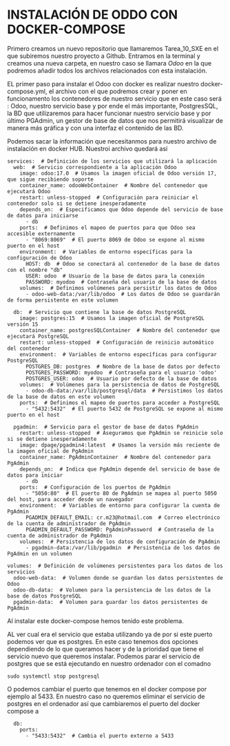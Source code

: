 # INSTALACIÓN DE ODDO CON DOCKER-COMPOSE

Primero creamos un nuevo repositorio que llamaremos Tarea_10_SXE en el que subiremos nuestro proyecto a Github.
Entramos en la terminal y creamos una nueva carpeta, en nuestro caso se llamara *Odoo* en la que podremos añadir todos los archivos relacionados con esta instalación.

EL primer paso para instalar el Odoo con docker es realizar nuestro docker-compose.yml, el archivo con el que podremos crear y poner en funcionamento los contenedores de nuestro servicio que en este caso será : Odoo, nuestro servicio base y por ende el más importante, PostgresSQL, la BD que utilizaremos para hacer funcionar nuestro servicio base y por último PGAdmin, un gestor de base de datos que nos permitirá visualizar de manera más gráfica y con una interfaz el contenido de las BD.

Podemos sacar la información que necesitanmos para nuestro archivo de instalación en docker HUB. Nuestroi archivo quedará así

```
services:  # Definición de los servicios que utilizará la aplicación
  web:  # Servicio correspondiente a la aplicación Odoo
    image: odoo:17.0  # Usamos la imagen oficial de Odoo versión 17, que sigue recibiendo soporte
    container_name: odooWebContainer  # Nombre del contenedor que ejecutará Odoo
    restart: unless-stopped  # Configuración para reiniciar el contenedor solo si se detiene inesperadamente
    depends_on:  # Especificamos que Odoo depende del servicio de base de datos para iniciarse
      - db
    ports:  # Definimos el mapeo de puertos para que Odoo sea accesible externamente
      - "8069:8069"  # El puerto 8069 de Odoo se expone al mismo puerto en el host
    environment:  # Variables de entorno específicas para la configuración de Odoo
      HOST: db  # Odoo se conectará al contenedor de la base de datos con el nombre "db"
      USER: odoo  # Usuario de la base de datos para la conexión
      PASSWORD: myodoo  # Contraseña del usuario de la base de datos
    volumes:  # Definimos volúmenes para persistir los datos de Odoo
      - odoo-web-data:/var/lib/odoo  # Los datos de Odoo se guardarán de forma persistente en este volumen

  db:  # Servicio que contiene la base de datos PostgreSQL
    image: postgres:15  # Usamos la imagen oficial de PostgreSQL versión 15
    container_name: postgresSQLContainer  # Nombre del contenedor que ejecutará PostgreSQL
    restart: unless-stopped  # Configuración de reinicio automático del contenedor
    environment:  # Variables de entorno específicas para configurar PostgreSQL
      POSTGRES_DB: postgres  # Nombre de la base de datos por defecto
      POSTGRES_PASSWORD: myodoo  # Contraseña para el usuario 'odoo'
      POSTGRES_USER: odoo  # Usuario por defecto de la base de datos
    volumes:  # Volúmenes para la persistencia de datos de PostgreSQL
      - odoo-db-data:/var/lib/postgresql/data  # Persistimos los datos de la base de datos en este volumen
    ports:  # Definimos el mapeo de puertos para acceder a PostgreSQL
      - "5432:5432"  # El puerto 5432 de PostgreSQL se expone al mismo puerto en el host

  pgadmin:  # Servicio para el gestor de base de datos PgAdmin
    restart: unless-stopped  # Aseguramos que PgAdmin se reinicie solo si se detiene inesperadamente
    image: dpage/pgadmin4:latest  # Usamos la versión más reciente de la imagen oficial de PgAdmin
    container_name: PgAdminContainer  # Nombre del contenedor para PgAdmin
    depends_on:  # Indica que PgAdmin depende del servicio de base de datos para iniciar
      - db
    ports:  # Configuración de los puertos de PgAdmin
      - "5050:80"  # El puerto 80 de PgAdmin se mapea al puerto 5050 del host, para acceder desde un navegador
    environment:  # Variables de entorno para configurar la cuenta de PgAdmin
      PGADMIN_DEFAULT_EMAIL: cr.m23@hotmail.com  # Correo electrónico de la cuenta de administrador de PgAdmin
      PGADMIN_DEFAULT_PASSWORD: PgAdminPassword  # Contraseña de la cuenta de administrador de PgAdmin
    volumes:  # Persistencia de los datos de configuración de PgAdmin
      - pgadmin-data:/var/lib/pgadmin  # Persistencia de los datos de PgAdmin en un volumen

volumes:  # Definición de volúmenes persistentes para los datos de los servicios
  odoo-web-data:  # Volumen donde se guardan los datos persistentes de Odoo
  odoo-db-data:  # Volumen para la persistencia de los datos de la base de datos PostgreSQL
  pgadmin-data:  # Volumen para guardar los datos persistentes de PgAdmin
```
Al instalar este docker-compose hemos tenido este problema.

AL ver cual era el servicio que estaba utilizando ya de por si este puerto podemos ver que es postgres. En este caso tenemos dos opciones dependiendo de lo que queramos hacer y de la prioridad que tiene el servicio nuevo que queremos instalar. Podemos parar el servicio de postgres que se está ejecutando en nuestro ordenador con el comadno
```
sudo systemctl stop postgresql
```
O podemos cambiar el puerto que tenemos en el docker compose por ejemplo al 5433.
En nuestro caso no queremos eliminar el servicio de postgres en el ordenador así que cambiaremos el puerto del docker compose a
```
  db:
    ports:
      - "5433:5432"  # Cambia el puerto externo a 5433
```


